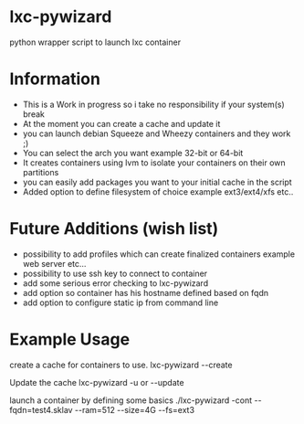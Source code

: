 lxc-pywizard
============

python wrapper script to launch lxc container

Information
============
- This is a Work in progress so i take no responsibility if your system(s) break
- At the moment you can create a cache and update it
- you can launch debian Squeeze and Wheezy containers and they work ;)
- You can select the arch you want example 32-bit or 64-bit
- It creates containers using lvm to isolate your containers on their own partitions
- you can easily add packages you want to your initial cache in the script
- Added option to define filesystem of choice example ext3/ext4/xfs etc..

Future Additions (wish list)
============================
- possibility to add profiles which can create finalized containers example web server etc...
- possibility to use ssh key to connect to container
- add some serious error checking to lxc-pywizard
- add option so container has his hostname defined based on fqdn
- add option to configure static ip from command line

Example Usage
=============
create a cache for containers to use.
lxc-pywizard --create

Update the cache
lxc-pywizard -u or --update

launch a container by defining some basics
./lxc-pywizard -cont --fqdn=test4.sklav --ram=512 --size=4G --fs=ext3
